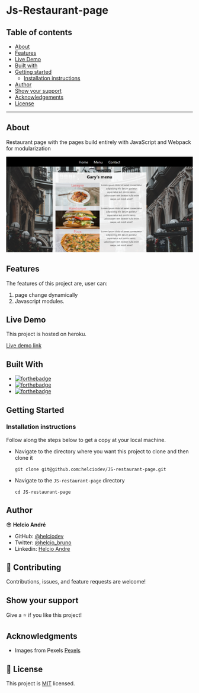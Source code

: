 # Js-Restaurant-page

## Table of contents

- [About](#about)
- [Features](#features)
- [Live Demo](#live-demo)
- [Built with](#built-with)
- [Getting started](#getting-started)
  * [Installation instructions](#installation-instructions)
- [Author](#author)
- [Show your support](#show-your-support)
- [Acknowledgements](#acknowledgments)
- [License](#-license)

---

## About

Restaurant page with the pages build entirely with JavaScript and Webpack for modularization

![Screenshot-main-page](dist/assets/images/Garys-bistro-shot.png)


## Features

The features of this project are, user can:

1. page change dynamically
2. Javascript modules.


## Live Demo

This project is hosted on heroku.

[Live demo link](https://helciodev.me/JS-restaurant-page/)


## Built With

- [![forthebadge](https://forthebadge.com/images/badges/made-with-javascript.svg)](https://forthebadge.com)
- [![forthebadge](https://forthebadge.com/images/badges/uses-html.svg)](https://forthebadge.com)
- [![forthebadge](https://forthebadge.com/images/badges/uses-css.svg)](https://forthebadge.com)

## Getting Started


### Installation instructions

Follow along the steps below to get a copy at your local machine.

- Navigate to the directory where you want this project to clone and then clone it

    ```
    git clone git@github.com:helciodev/JS-restaurant-page.git
    ```

- Navigate to the `JS-restaurant-page` directory

    ```
    cd JS-restaurant-page
    ```


## Author

😎 **Helcio André**

- GitHub: [@helciodev](https://github.com/helciodev)
- Twitter: [@helcio_bruno](https://twitter.com/helcio_bruno)
- Linkedin: [Helcio Andre](https://www.linkedin.com/in/helcio-andre/)

## 🤝 Contributing

Contributions, issues, and feature requests are welcome!

## Show your support

Give a ⭐️ if you like this project!

## Acknowledgments

- Images from Pexels [Pexels](https://www.pexels.com//)

## 📝 License

This project is [MIT](./LICENSE) licensed.
